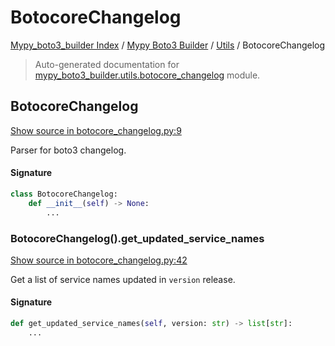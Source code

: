 # BotocoreChangelog

[Mypy_boto3_builder Index](../../README.md#mypy_boto3_builder-index) /
[Mypy Boto3 Builder](../index.md#mypy-boto3-builder) /
[Utils](./index.md#utils) /
BotocoreChangelog

> Auto-generated documentation for [mypy_boto3_builder.utils.botocore_changelog](https://github.com/youtype/mypy_boto3_builder/blob/main/mypy_boto3_builder/utils/botocore_changelog.py) module.

## BotocoreChangelog

[Show source in botocore_changelog.py:9](https://github.com/youtype/mypy_boto3_builder/blob/main/mypy_boto3_builder/utils/botocore_changelog.py#L9)

Parser for boto3 changelog.

#### Signature

```python
class BotocoreChangelog:
    def __init__(self) -> None:
        ...
```

### BotocoreChangelog().get_updated_service_names

[Show source in botocore_changelog.py:42](https://github.com/youtype/mypy_boto3_builder/blob/main/mypy_boto3_builder/utils/botocore_changelog.py#L42)

Get a list of service names updated in `version` release.

#### Signature

```python
def get_updated_service_names(self, version: str) -> list[str]:
    ...
```
